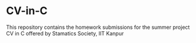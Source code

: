 # CV-in-C
This repository contains the homework submissions for the summer project CV in C offered by Stamatics Society, IIT Kanpur
